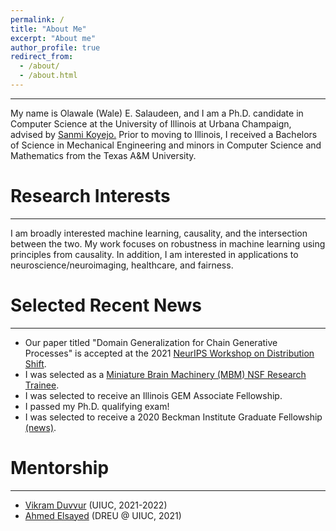 ```yaml
---
permalink: /
title: "About Me"
excerpt: "About me"
author_profile: true
redirect_from: 
  - /about/
  - /about.html
---
```


---
My name is Olawale (Wale) E. Salaudeen, and I am a Ph.D. candidate in Computer Science at the University of Illinois at Urbana Champaign, advised by  <a href="http://sanmi.cs.illinois.edu/">Sanmi Koyejo.</a>  Prior to moving to Illinois, I received a Bachelors of Science in Mechanical Engineering and minors in Computer Science and Mathematics from the Texas A&M University.

# Research Interests
---
I am broadly interested machine learning, causality, and the intersection between the two. My work focuses on robustness in machine learning using principles from causality. In addition, I am interested in applications to neuroscience/neuroimaging, healthcare, and fairness.

# Selected Recent News
---
* Our paper titled "Domain Generalization for Chain Generative Processes" is
 accepted at the 2021 [NeurIPS Workshop on Distribution
 Shift](https://sites.google.com/view/distshift2021).
* I was selected as a [Miniature Brain Machinery
 (MBM) NSF Research Trainee](https://minibrain.beckman.illinois.edu/).
* I was selected to receive an Illinois GEM
Associate Fellowship.
* I passed my Ph.D. qualifying exam!
* I was selected to receive a 2020 Beckman Institute Graduate
Fellowship
[(news)](https://beckman.illinois.edu/about/news/article/2020/05/08/seven-named-2020-beckman-institute-graduate-fellows?fbclid=IwAR1XYI8PpzFLfAsAmQdurMZrywwTyHtTuhpkI3ZlaNUQPNcrY00SZJH0muU).

# Mentorship
---
* [Vikram Duvvur](https://www.linkedin.com/in/vikram-duvvur/) (UIUC, 2021-2022)
* [Ahmed Elsayed](https://www.linkedin.com/in/elsayeaa-2023/) (DREU @ UIUC, 2021)
